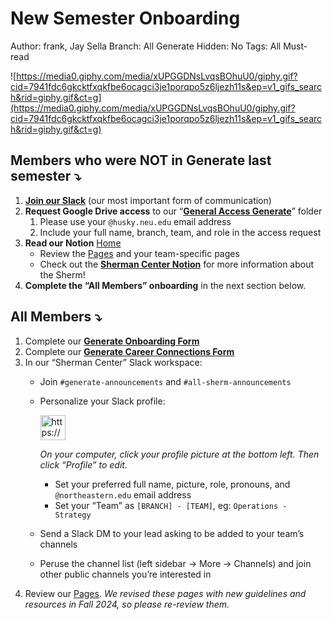 # New Semester Onboarding

Author: frank, Jay Sella
Branch: All Generate
Hidden: No
Tags: All Must-read

![https://media0.giphy.com/media/xUPGGDNsLvqsBOhuU0/giphy.gif?cid=7941fdc6gkcktfxqkfbe6ocagci3je1porqpo5z6ljezh11s&ep=v1_gifs_search&rid=giphy.gif&ct=g](https://media0.giphy.com/media/xUPGGDNsLvqsBOhuU0/giphy.gif?cid=7941fdc6gkcktfxqkfbe6ocagci3je1porqpo5z6ljezh11s&ep=v1_gifs_search&rid=giphy.gif&ct=g)

## Members who were NOT in Generate last semester ⤵️

1. [**Join our Slack**](https://join.slack.com/t/sherman-center/shared_invite/zt-2po22fjc4-c4n6Mi6HvTll52gYnaz4yg) (our most important form of communication)
2. **Request Google Drive access** to our “[**General Access Generate**](https://drive.google.com/drive/folders/1nH5sjWbktzZBWSQCw1wZEbq5DffReSea)” folder
    1. Please use your `@husky.neu.edu` email address
    2. Include your full name, branch, team, and role in the access request
3. **Read our Notion** [Home](https://www.notion.so/Home-cf138b5d6dc049cba1dc101d6e555463?pvs=21)
    - Review the [Pages](../Wiki%20ab5f3792da934cca84cadb5381b1baec.md) and your team-specific pages
    - Check out the [**Sherman Center Notion**](https://www.notion.so/c2852f6d0ba64ed6a31bebedf1a3575b?pvs=21) for more information about the Sherm!
4. **Complete the “All Members” onboarding** in the next section below.

## All Members ⤵️

1. Complete our [**Generate Onboarding Form**](https://docs.google.com/forms/d/e/1FAIpQLSenkxZaOmBFzBXdlsB1ynsSERg4966ILbA_3UZyc0LSK7GpBg/viewform)
2. Complete our [**Generate Career Connections Form**](https://docs.google.com/forms/d/e/1FAIpQLSeUdReAoUmDFGLSNp4KYnl0z_xLbIRJVzy6-l3nDoAWZBW-Kg/viewform?usp=sf_link)
3. In our “Sherman Center” Slack workspace:
    - Join `#generate-announcements` and `#all-sherm-announcements`
    - Personalize your Slack profile:
        
        <aside>
        <img src="https://www.notion.so/icons/arrow-right-basic_lightgray.svg" alt="https://www.notion.so/icons/arrow-right-basic_lightgray.svg" width="40px" />
        
        *On your computer, click your profile picture at the bottom left. Then click “Profile” to edit.*
        
        </aside>
        
        - Set your preferred full name, picture, role, pronouns, and `@northeastern.edu` email address
        - Set your “Team” as `[BRANCH] - [TEAM]`, eg: `Operations - Strategy`
    - Send a Slack DM to your lead asking to be added to your team’s channels
    - Peruse the channel list (left sidebar → More → Channels) and join other public channels you’re interested in
4. Review our [Pages](../Wiki%20ab5f3792da934cca84cadb5381b1baec.md). *We revised these pages with new guidelines and resources in Fall 2024, so please re-review them.*